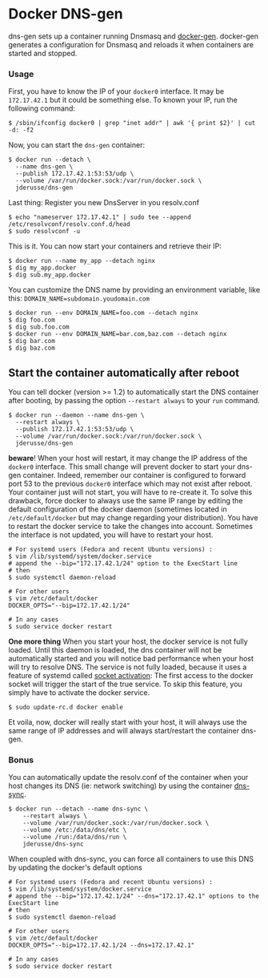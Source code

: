 # Docker DNS-gen

dns-gen sets up a container running Dnsmasq and [docker-gen].
docker-gen generates a configuration for Dnsmasq and reloads it when containers are
started and stopped.

### Usage

First, you have to know the IP of your `docker0` interface. It may be
`172.17.42.1` but it could be something else. To known your IP, run the
following command:

    $ /sbin/ifconfig docker0 | grep "inet addr" | awk '{ print $2}' | cut -d: -f2

Now, you can start the `dns-gen` container:

    $ docker run --detach \
      --name dns-gen \
      --publish 172.17.42.1:53:53/udp \
      --volume /var/run/docker.sock:/var/run/docker.sock \
      jderusse/dns-gen

Last thing: Register you new DnsServer in you resolv.conf

    $ echo "nameserver 172.17.42.1" | sudo tee --append /etc/resolvconf/resolv.conf.d/head
    $ sudo resolvconf -u

This is it. You can now start your containers and retrieve their IP:

    $ docker run --name my_app --detach nginx
    $ dig my_app.docker
    $ dig sub.my_app.docker

You can customize the DNS name by providing an environment variable, like this:
`DOMAIN_NAME=subdomain.youdomain.com`

    $ docker run --env DOMAIN_NAME=foo.com --detach nginx
    $ dig foo.com
    $ dig sub.foo.com
    $ docker run --env DOMAIN_NAME=bar.com,baz.com --detach nginx
    $ dig bar.com
    $ dig baz.com

## Start the container automatically after reboot

You can tell docker (version >= 1.2) to automatically start the DNS container
after booting, by passing the option `--restart always` to your `run` command.

    $ docker run --daemon --name dns-gen \
      --restart always \
      --publish 172.17.42.1:53:53/udp \
      --volume /var/run/docker.sock:/var/run/docker.sock \
      jderusse/dns-gen

**beware**! When your host will restart, it may change the IP address of
the `docker0` interface.
This small change will prevent docker to start your dns-gen container.  Indeed,
remember our container is configured to forward port 53 to the previous
`docker0` interface which may not exist after reboot.  Your container just will
not start, you will have to re-create it. To solve this drawback, force docker
to always use the same IP range by editing the default configuration of the docker
daemon (sometimes located in `/etc/default/docker` but may change regarding
your distribution). You have to restart the docker service to take the changes
into account. Sometimes the interface is not updated, you will have to restart
your host.

    # For systemd users (Fedora and recent Ubuntu versions) :
    $ vim /lib/systemd/system/docker.service
    # append the --bip="172.17.42.1/24" option to the ExecStart line
    # then
    $ sudo systemctl daemon-reload

    # For other users
    $ vim /etc/default/docker
    DOCKER_OPTS="--bip=172.17.42.1/24"

    # In any cases
    $ sudo service docker restart

**One more thing** When you start your host, the docker service is not fully
loaded.
Until this daemon is loaded, the dns container will not be automatically started
and you will notice bad performance when your host will try to resolve DNS.
The service is not fully loaded, because it uses a feature of systemd called
[socket activation]: The first access to the docker socket will trigger the
start of the true service.
To skip this feature, you simply have to activate the docker service.

    $ sudo update-rc.d docker enable

Et voila, now, docker will really start with your host, it will always
use the same range of IP addresses and will always start/restart the container
dns-gen.

### Bonus

You can automatically update the resolv.conf of the container when your host
changes its DNS (ie: network switching) by using the container [dns-sync].

    $ docker run --detach --name dns-sync \
        --restart always \
        --volume /var/run/docker.sock:/var/run/docker.sock \
        --volume /etc:/data/dns/etc \
        --volume /run:/data/dns/run \
        jderusse/dns-sync

When coupled with dns-sync, you can force all containers to use this DNS by
updating the docker's default options

    # For systemd users (Fedora and recent Ubuntu versions) :
    $ vim /lib/systemd/system/docker.service
    # append the --bip="172.17.42.1/24" --dns="172.17.42.1" options to the ExecStart line
    # then
    $ sudo systemctl daemon-reload

    # For other users
    $ vim /etc/default/docker
    DOCKER_OPTS="--bip=172.17.42.1/24 --dns=172.17.42.1"

    # In any cases
    $ sudo service docker restart

  [docker-gen]: https://github.com/jwilder/docker-gen
  [socket activation]: http://0pointer.de/blog/projects/socket-activation.html
  [dns-sync]: https://github.com/jderusse/docker-dns-sync
